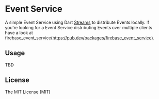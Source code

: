 # Event Service

A simple Event Service using Dart [Streams](https://api.dartlang.org/apidocs/channels/stable/dartdoc-viewer/dart:async.Stream) to distribute Events locally.
If you're looking for a Event Service distributing Events over multiple clients have a look at firebase_event_service(https://pub.dev/packages/firebase_event_service).

## Usage
TBD
## License

The MIT License (MIT)